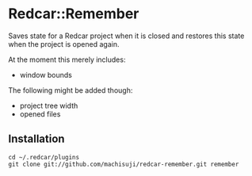 # Redcar::Remember

Saves state for a Redcar project when it is closed and restores this state when the project is opened again.

At the moment this merely includes:
* window bounds

The following might be added though:
* project tree width
* opened files

## Installation

    cd ~/.redcar/plugins
    git clone git://github.com/machisuji/redcar-remember.git remember